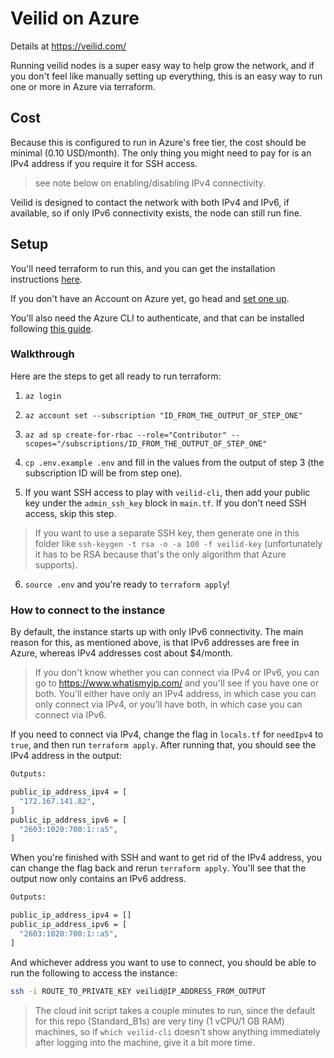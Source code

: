 # Veilid on Azure

Details at https://veilid.com/

Running veilid nodes is a super easy way to help grow the network, and if you don't feel like manually setting up everything, this is an easy way to run one or more in Azure via terraform.

## Cost

Because this is configured to run in Azure's free tier, the cost should be minimal (0.10 USD/month). The only thing you might need to pay for is an IPv4 address if you require it for SSH access.

> see note below on enabling/disabling IPv4 connectivity.

Veilid is designed to contact the network with both IPv4 and IPv6, if available, so if only IPv6 connectivity exists, the node can still run fine.

## Setup

You'll need terraform to run this, and you can get the installation instructions [here](https://developer.hashicorp.com/terraform/install).

If you don't have an Account on Azure yet, go head and [set one up](https://signup.azure.com).

You'll also need the Azure CLI to authenticate, and that can be installed following [this guide](https://learn.microsoft.com/en-gb/cli/azure/install-azure-cli).

### Walkthrough

Here are the steps to get all ready to run terraform:

1. `az login`

2. `az account set --subscription "ID_FROM_THE_OUTPUT_OF_STEP_ONE"`

3. `az ad sp create-for-rbac --role="Contributor" --scopes="/subscriptions/ID_FROM_THE_OUTPUT_OF_STEP_ONE"`

4. `cp .env.example .env` and fill in the values from the output of step 3 (the subscription ID will be from step one).

5. If you want SSH access to play with `veilid-cli`, then add your public key under the `admin_ssh_key` block in `main.tf`. If you don't need SSH access, skip this step.

> If you want to use a separate SSH key, then generate one in this folder like `ssh-keygen -t rsa -o -a 100 -f veilid-key` (unfortunately it has to be RSA because that's the only algorithm that Azure supports).

6. `source .env` and you're ready to `terraform apply`!

### How to connect to the instance

By default, the instance starts up with only IPv6 connectivity. The main reason for this, as mentioned above, is that IPv6 addresses are free in Azure, whereas IPv4 addresses cost about $4/month.

> If you don't know whether you can connect via IPv4 or IPv6, you can go to https://www.whatismyip.com/ and you'll see if you have one or both. You'll either have only an IPv4 address, in which case you can only connect via IPv4, or you'll have both, in which case you can connect via IPv6.

If you need to connect via IPv4, change the flag in `locals.tf` for `needIpv4` to `true`, and then run `terraform apply`. After running that, you should see the IPv4 address in the output:

```sh
Outputs:

public_ip_address_ipv4 = [
  "172.167.141.82",
]
public_ip_address_ipv6 = [
  "2603:1020:700:1::a5",
]
```

When you're finished with SSH and want to get rid of the IPv4 address, you can change the flag back and rerun `terraform apply`. You'll see that the output now only contains an IPv6 address.

```sh
Outputs:

public_ip_address_ipv4 = []
public_ip_address_ipv6 = [
  "2603:1020:700:1::a5",
]
```

And whichever address you want to use to connect, you should be able to run the following to access the instance:

```sh
ssh -i ROUTE_TO_PRIVATE_KEY veilid@IP_ADDRESS_FROM_OUTPUT
```

> The cloud init script takes a couple minutes to run, since the default for this repo (Standard_B1s) are very tiny (1 vCPU/1 GB RAM) machines, so if `which veilid-cli` doesn't show anything immediately after logging into the machine, give it a bit more time.
